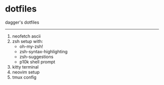 # dotfiles

dagger's dotfiles

---
1. neofetch ascii
2. zsh setup with:
    - oh-my-zsh!
    - zsh-syntax-highlighting
    - zsh-suggestions
    - p10k shell prompt
3. kitty terminal
4. neovim setup 
5. tmux config
